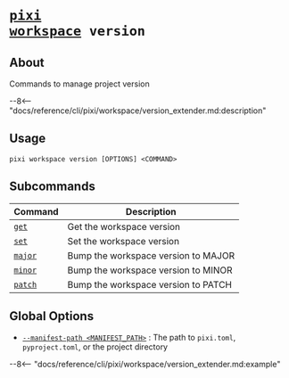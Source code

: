 <!--- This file is autogenerated. Do not edit manually! -->
# <code>[pixi](../../pixi.md) [workspace](../workspace.md) version</code>

## About
Commands to manage project version

--8<-- "docs/reference/cli/pixi/workspace/version_extender.md:description"

## Usage
```
pixi workspace version [OPTIONS] <COMMAND>
```

## Subcommands
| Command | Description |
|---------|-------------|
| [`get`](version/get.md) | Get the workspace version |
| [`set`](version/set.md) | Set the workspace version |
| [`major`](version/major.md) | Bump the workspace version to MAJOR |
| [`minor`](version/minor.md) | Bump the workspace version to MINOR |
| [`patch`](version/patch.md) | Bump the workspace version to PATCH |


## Global Options
- <a id="arg---manifest-path" href="#arg---manifest-path">`--manifest-path <MANIFEST_PATH>`</a>
:  The path to `pixi.toml`, `pyproject.toml`, or the project directory

--8<-- "docs/reference/cli/pixi/workspace/version_extender.md:example"
